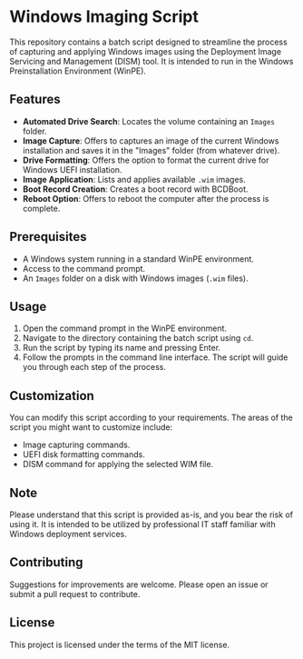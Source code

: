 # Windows Imaging Script

This repository contains a batch script designed to streamline the process of capturing and applying Windows images using the Deployment Image Servicing and Management (DISM) tool. It is intended to run in the Windows Preinstallation Environment (WinPE). 

## Features

- **Automated Drive Search**: Locates the volume containing an `Images` folder.
- **Image Capture**: Offers to captures an image of the current Windows installation and saves it in the "Images" folder (from whatever drive).
- **Drive Formatting**: Offers the option to format the current drive for Windows UEFI installation.
- **Image Application**: Lists and applies available `.wim` images.
- **Boot Record Creation**: Creates a boot record with BCDBoot.
- **Reboot Option**: Offers to reboot the computer after the process is complete.

## Prerequisites

- A Windows system running in a standard WinPE environment.
- Access to the command prompt.
- An `Images` folder on a disk with Windows images (`.wim` files).

## Usage

1. Open the command prompt in the WinPE environment.
2. Navigate to the directory containing the batch script using `cd`.
3. Run the script by typing its name and pressing Enter.
4. Follow the prompts in the command line interface. The script will guide you through each step of the process.

## Customization

You can modify this script according to your requirements. The areas of the script you might want to customize include:

- Image capturing commands.
- UEFI disk formatting commands.
- DISM command for applying the selected WIM file.

## Note

Please understand that this script is provided as-is, and you bear the risk of using it. It is intended to be utilized by professional IT staff familiar with Windows deployment services.

## Contributing

Suggestions for improvements are welcome. Please open an issue or submit a pull request to contribute.

## License

This project is licensed under the terms of the MIT license.
